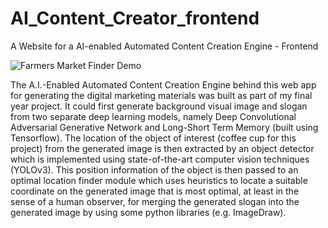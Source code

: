 # AI_Content_Creator_frontend
 A Website for a AI-enabled Automated Content Creation Engine - Frontend

![Farmers Market Finder Demo](gifs/ai_content_creator_2.gif)

The A.I.-Enabled Automated Content Creation Engine behind this web app for generating the digital marketing materials was built as part of my final year project. It could first generate background visual image and slogan from two separate deep learning models, namely Deep Convolutional Adversarial Generative Network and Long-Short Term Memory (built using Tensorflow). The location of the object of interest (coffee cup for this project) from the generated image is then extracted by an object detector which is implemented using state-of-the-art computer vision techniques (YOLOv3). This position information of the object is then passed to an optimal location finder module which uses heuristics to locate a suitable coordinate on the generated image that is most optimal, at least in the sense of a human observer, for merging the generated slogan into the generated image by using some python libraries (e.g. ImageDraw).
